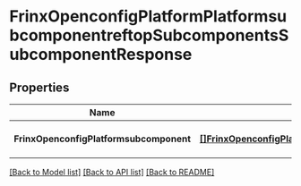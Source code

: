 # FrinxOpenconfigPlatformPlatformsubcomponentreftopSubcomponentsSubcomponentResponse

## Properties
Name | Type | Description | Notes
------------ | ------------- | ------------- | -------------
**FrinxOpenconfigPlatformsubcomponent** | [**[]FrinxOpenconfigPlatformPlatformsubcomponentreftopSubcomponentsSubcomponent**](frinx.openconfig.platform.platformsubcomponentreftop.subcomponents.Subcomponent.md) |  | [optional] [default to null]

[[Back to Model list]](../README.md#documentation-for-models) [[Back to API list]](../README.md#documentation-for-api-endpoints) [[Back to README]](../README.md)


